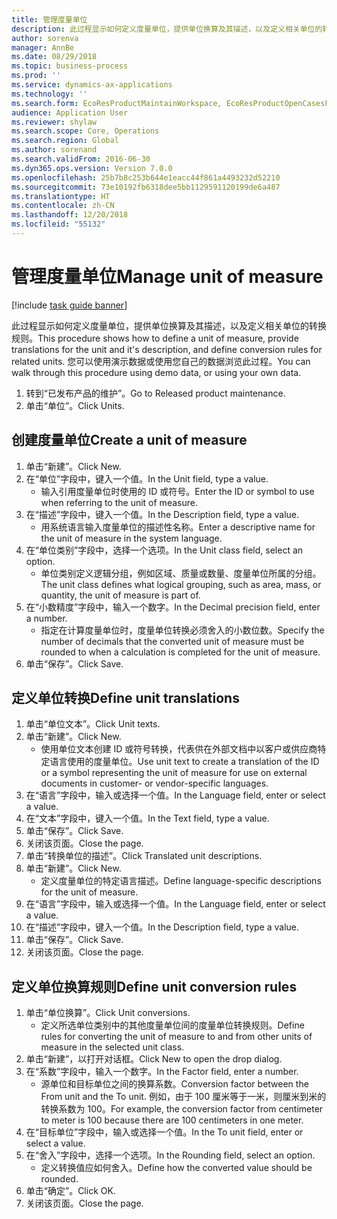 ```yaml
---
title: 管理度量单位
description: 此过程显示如何定义度量单位，提供单位换算及其描述，以及定义相关单位的转换规则。
author: sorenva
manager: AnnBe
ms.date: 08/29/2018
ms.topic: business-process
ms.prod: ''
ms.service: dynamics-ax-applications
ms.technology: ''
ms.search.form: EcoResProductMaintainWorkspace, EcoResProductOpenCasesFormPart, UnitOfMeasure, UnitOfMeasureReportingTranslation, UnitOfMeasureTranslation, UnitOfMeasureConversion, UnitOfMeasureConversionEditOrCreate, UnitOfMeasureLookup
audience: Application User
ms.reviewer: shylaw
ms.search.scope: Core, Operations
ms.search.region: Global
ms.author: sorenand
ms.search.validFrom: 2016-06-30
ms.dyn365.ops.version: Version 7.0.0
ms.openlocfilehash: 25b7b8c253b644e1eacc44f861a4493232d52210
ms.sourcegitcommit: 73e10192fb6318dee5bb1129591120199de6a487
ms.translationtype: HT
ms.contentlocale: zh-CN
ms.lasthandoff: 12/20/2018
ms.locfileid: "55132"
---
```

# <a name="manage-unit-of-measure"></a><span data-ttu-id="1a796-103">管理度量单位</span><span class="sxs-lookup"><span data-stu-id="1a796-103">Manage unit of measure</span></span>

[!include [task guide banner](../../includes/task-guide-banner.md)]

<span data-ttu-id="1a796-104">此过程显示如何定义度量单位，提供单位换算及其描述，以及定义相关单位的转换规则。</span><span class="sxs-lookup"><span data-stu-id="1a796-104">This procedure shows how to define a unit of measure, provide translations for the unit and it's description, and define conversion rules for related units.</span></span> <span data-ttu-id="1a796-105">您可以使用演示数据或使用您自己的数据浏览此过程。</span><span class="sxs-lookup"><span data-stu-id="1a796-105">You can walk through this procedure using demo data, or using your own data.</span></span>

1. <span data-ttu-id="1a796-106">转到“已发布产品的维护”。</span><span class="sxs-lookup"><span data-stu-id="1a796-106">Go to Released product maintenance.</span></span>
2. <span data-ttu-id="1a796-107">单击“单位”。</span><span class="sxs-lookup"><span data-stu-id="1a796-107">Click Units.</span></span>

## <a name="create-a-unit-of-measure"></a><span data-ttu-id="1a796-108">创建度量单位</span><span class="sxs-lookup"><span data-stu-id="1a796-108">Create a unit of measure</span></span>
1. <span data-ttu-id="1a796-109">单击“新建”。</span><span class="sxs-lookup"><span data-stu-id="1a796-109">Click New.</span></span>
2. <span data-ttu-id="1a796-110">在“单位”字段中，键入一个值。</span><span class="sxs-lookup"><span data-stu-id="1a796-110">In the Unit field, type a value.</span></span>
    * <span data-ttu-id="1a796-111">输入引用度量单位时使用的 ID 或符号。</span><span class="sxs-lookup"><span data-stu-id="1a796-111">Enter the ID or symbol to use when referring to the unit of measure.</span></span>  
3. <span data-ttu-id="1a796-112">在“描述”字段中，键入一个值。</span><span class="sxs-lookup"><span data-stu-id="1a796-112">In the Description field, type a value.</span></span>
    * <span data-ttu-id="1a796-113">用系统语言输入度量单位的描述性名称。</span><span class="sxs-lookup"><span data-stu-id="1a796-113">Enter a descriptive name for the unit of measure in the system language.</span></span>  
4. <span data-ttu-id="1a796-114">在“单位类别”字段中，选择一个选项。</span><span class="sxs-lookup"><span data-stu-id="1a796-114">In the Unit class field, select an option.</span></span>
    * <span data-ttu-id="1a796-115">单位类别定义逻辑分组，例如区域、质量或数量、度量单位所属的分组。</span><span class="sxs-lookup"><span data-stu-id="1a796-115">The unit class defines what logical grouping, such as area, mass, or quantity, the unit of measure is part of.</span></span>  
5. <span data-ttu-id="1a796-116">在“小数精度”字段中，输入一个数字。</span><span class="sxs-lookup"><span data-stu-id="1a796-116">In the Decimal precision field, enter a number.</span></span>
    * <span data-ttu-id="1a796-117">指定在计算度量单位时，度量单位转换必须舍入的小数位数。</span><span class="sxs-lookup"><span data-stu-id="1a796-117">Specify the number of decimals that the converted unit of measure must be rounded to when a calculation is completed for the unit of measure.</span></span>  
6. <span data-ttu-id="1a796-118">单击“保存”。</span><span class="sxs-lookup"><span data-stu-id="1a796-118">Click Save.</span></span>

## <a name="define-unit-translations"></a><span data-ttu-id="1a796-119">定义单位转换</span><span class="sxs-lookup"><span data-stu-id="1a796-119">Define unit translations</span></span>
1. <span data-ttu-id="1a796-120">单击“单位文本”。</span><span class="sxs-lookup"><span data-stu-id="1a796-120">Click Unit texts.</span></span>
2. <span data-ttu-id="1a796-121">单击“新建”。</span><span class="sxs-lookup"><span data-stu-id="1a796-121">Click New.</span></span>
    * <span data-ttu-id="1a796-122">使用单位文本创建 ID 或符号转换，代表供在外部文档中以客户或供应商特定语言使用的度量单位。</span><span class="sxs-lookup"><span data-stu-id="1a796-122">Use unit text to create a translation of the ID or a symbol representing the unit of measure for use on external documents in customer- or vendor-specific languages.</span></span>  
3. <span data-ttu-id="1a796-123">在“语言”字段中，输入或选择一个值。</span><span class="sxs-lookup"><span data-stu-id="1a796-123">In the Language field, enter or select a value.</span></span>
4. <span data-ttu-id="1a796-124">在“文本”字段中，键入一个值。</span><span class="sxs-lookup"><span data-stu-id="1a796-124">In the Text field, type a value.</span></span>
5. <span data-ttu-id="1a796-125">单击“保存”。</span><span class="sxs-lookup"><span data-stu-id="1a796-125">Click Save.</span></span>
6. <span data-ttu-id="1a796-126">关闭该页面。</span><span class="sxs-lookup"><span data-stu-id="1a796-126">Close the page.</span></span>
7. <span data-ttu-id="1a796-127">单击“转换单位的描述”。</span><span class="sxs-lookup"><span data-stu-id="1a796-127">Click Translated unit descriptions.</span></span>
8. <span data-ttu-id="1a796-128">单击“新建”。</span><span class="sxs-lookup"><span data-stu-id="1a796-128">Click New.</span></span>
    * <span data-ttu-id="1a796-129">定义度量单位的特定语言描述。</span><span class="sxs-lookup"><span data-stu-id="1a796-129">Define language-specific descriptions for the unit of measure.</span></span>  
9. <span data-ttu-id="1a796-130">在“语言”字段中，输入或选择一个值。</span><span class="sxs-lookup"><span data-stu-id="1a796-130">In the Language field, enter or select a value.</span></span>
10. <span data-ttu-id="1a796-131">在“描述”字段中，键入一个值。</span><span class="sxs-lookup"><span data-stu-id="1a796-131">In the Description field, type a value.</span></span>
11. <span data-ttu-id="1a796-132">单击“保存”。</span><span class="sxs-lookup"><span data-stu-id="1a796-132">Click Save.</span></span>
12. <span data-ttu-id="1a796-133">关闭该页面。</span><span class="sxs-lookup"><span data-stu-id="1a796-133">Close the page.</span></span>

## <a name="define-unit-conversion-rules"></a><span data-ttu-id="1a796-134">定义单位换算规则</span><span class="sxs-lookup"><span data-stu-id="1a796-134">Define unit conversion rules</span></span>
1. <span data-ttu-id="1a796-135">单击“单位换算”。</span><span class="sxs-lookup"><span data-stu-id="1a796-135">Click Unit conversions.</span></span>
    * <span data-ttu-id="1a796-136">定义所选单位类别中的其他度量单位间的度量单位转换规则。</span><span class="sxs-lookup"><span data-stu-id="1a796-136">Define rules for converting the unit of measure to and from other units of measure in the selected unit class.</span></span>  
2. <span data-ttu-id="1a796-137">单击“新建”，以打开对话框。</span><span class="sxs-lookup"><span data-stu-id="1a796-137">Click New to open the drop dialog.</span></span>
3. <span data-ttu-id="1a796-138">在“系数”字段中，输入一个数字。</span><span class="sxs-lookup"><span data-stu-id="1a796-138">In the Factor field, enter a number.</span></span>
    * <span data-ttu-id="1a796-139">源单位和目标单位之间的换算系数。</span><span class="sxs-lookup"><span data-stu-id="1a796-139">Conversion factor between the From unit and the To unit.</span></span> <span data-ttu-id="1a796-140">例如，由于 100 厘米等于一米，则厘米到米的转换系数为 100。</span><span class="sxs-lookup"><span data-stu-id="1a796-140">For example, the conversion factor from centimeter to meter is 100 because there are 100 centimeters in one meter.</span></span>  
4. <span data-ttu-id="1a796-141">在“目标单位”字段中，输入或选择一个值。</span><span class="sxs-lookup"><span data-stu-id="1a796-141">In the To unit field, enter or select a value.</span></span>
5. <span data-ttu-id="1a796-142">在“舍入”字段中，选择一个选项。</span><span class="sxs-lookup"><span data-stu-id="1a796-142">In the Rounding field, select an option.</span></span>
    * <span data-ttu-id="1a796-143">定义转换值应如何舍入。</span><span class="sxs-lookup"><span data-stu-id="1a796-143">Define how the converted value should be rounded.</span></span>  
6. <span data-ttu-id="1a796-144">单击“确定”。</span><span class="sxs-lookup"><span data-stu-id="1a796-144">Click OK.</span></span>
7. <span data-ttu-id="1a796-145">关闭该页面。</span><span class="sxs-lookup"><span data-stu-id="1a796-145">Close the page.</span></span>

